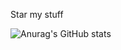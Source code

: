 Star my stuff

![Anurag's GitHub stats](https://github-readme-stats.vercel.app/api?username=Tacogamerman&theme=dark&show_icons=true)
